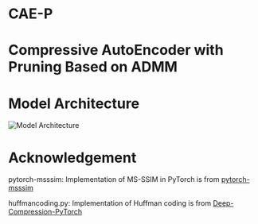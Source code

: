 # CAE-P
# Compressive AutoEncoder with Pruning Based on ADMM

# Model Architecture
![Model Architecture](http://github.com/JasonZHM/CAEP/raw/master/fig/model_new.jpg)

# Acknowledgement
pytorch-msssim: Implementation of MS-SSIM in PyTorch is from [pytorch-msssim]( https://github.com/jorge-pessoa/pytorch-msssim)

huffmancoding.py: Implementation of Huffman coding is from [Deep-Compression-PyTorch](https://github.com/mightydeveloper/Deep-Compression-PyTorch)